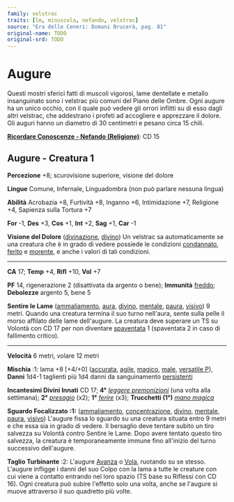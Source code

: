 ```yaml
---
family: velstrac
traits: [lm, minuscola, nefando, velstrac]
source: "Era delle Ceneri: Domani Brucerà, pag. 81"
original-name: TODO
original-srd: TODO
---
```


# Augure

Questi mostri sferici fatti di muscoli vigorosi, lame dentellate e metallo
insanguinato sono i velstrac più comuni del Piano delle Ombre. Ogni augure ha un
unico occhio, con il quale può vedere gli orrori inflitti su di esso dagli altri
velstrac, che addestrano i profeti ad accogliere e apprezzare il dolore. Gli
auguri hanno un diametro di 30 centimetri e pesano circa 15 chili.

**[Ricordare Conoscenze - Nefando (Religione)](/azioni/abilita/ricordare-conoscenze)**:
CD 15

## Augure - Creatura 1

**Percezione** +8; scurovisione superiore, visione del dolore

**Lingue** Comune, Infernale, Linguadombra (non può parlare nessuna lingua)

**Abilità** Acrobazia +8, Furtività +8, Inganno +6, Intimidazione +7, Religione
+4, Sapienza sulla Tortura +7

**For** -1, **Des** +3, **Cos** +1, **Int** +2, **Sag** +1, **Car** -1

**Visione del Dolore** ([divinazione](/tratti/divinazione),
[divino](/tratti/divino)) Un velstrac sa automaticamente se una creatura che è
in grado di vedere possiede le condizioni [condannato](/condizioni/condannato),
[ferito](/condizioni/ferito) e [morente](/tratti/morente), e anche i valori di
tali condizioni.

---

**CA** 17; **Temp** +4, **Rifl** +10, **Vol** +7

**PF** 14, rigenerazione 2 (disattivata da argento o bene); **Immunità**
[freddo](/tratti/freddo); **Debolezze** argento 5, bene 5

**Sentire le Lame** ([ammaliamento](/tratti/ammaliamento), [aura](/tratti/aura),
[divino](/tratti/divino), [mentale](/tratti/mentale), [paura](/tratti/paura),
[visivo](/tratti/visivo)) 9 metri. Quando una creatura termina il suo turno
nell'aura, sente sulla pelle il morso affilato delle lame dell'augure. La
creatura deve superare un TS su Volontà con CD 17 per non diventare
[spaventata](/condizioni/spaventato) 1 (spaventata 2 in caso di fallimento
critico).

---

**Velocità** 6 metri, volare 12 metri

**Mischia** :1: lama +8 \[+4/+0] ([accurata](/tratti/accurata),
[agile](/tratti/agile), [magico](/tratti/magico), [male](/tratti/male),
[versatile P](/tratti/versatile)), **Danni** 1d4-1 taglienti più 1d4 danni da
sanguinamento [persistenti](/condizioni/danno-persistente)

**Incantesimi Divini Innati** CD 17; **4°**
_[leggere premonizioni](/incantesimi/leggere-premonizioni)_ (una volta alla
settimana); **2°** _[presagio](/incantesimi/presagio)_ (x2); **1°**
_[ferire](/incantesimi/ferire)_ (x3); **Trucchetti (1°)**
_[mano magica](/incantesimi/mano-magica)_

**Sguardo Focalizzato** **:1:** ([ammaliamento](/tratti/ammaliamento),
[concentrazione](/tratti/concentrazione), [divino](/tratti/divino),
[mentale](/tratti/mentale), [paura](/tratti/paura), [visivo](/tratti/visivo))
L'augure fissa lo sguardo su una creatura situata entro 9 metri e che essa sia
in grado di vedere. Il bersaglio deve tentare subito un tiro salvezza su Volontà
contro Sentire le Lame. Dopo avere tentato questo tiro salvezza, la creatura è
temporaneamente immune fino all'inizio del turno successivo dell'augure.

**Taglio Turbinante** :2: L'augure [Avanza](/azioni/base/avanzare) o
[Vola](/azioni/base/volare), ruotando su se stesso. L'augure infligge i danni
del suo Colpo con la lama a tutte le creature con cui viene a contatto entrando
nel loro spazio (TS base su Riflessi con CD 16). Ogni creatura può subire
l'effetto solo una volta, anche se l'augure si muove attraverso il suo quadretto
più volte.
